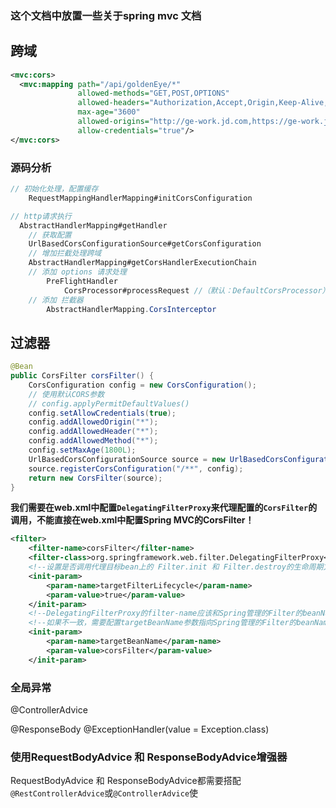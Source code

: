 ### 这个文档中放置一些关于spring mvc 文档



## 跨域

```xml
<mvc:cors>
  <mvc:mapping path="/api/goldenEye/*"
               allowed-methods="GET,POST,OPTIONS"
               allowed-headers="Authorization,Accept,Origin,Keep-Alive,User-Agent,X-Requested-With,If-Modified-Since,Cache-Control,Content-Type,Content-Range,Range"
               max-age="3600"
               allowed-origins="http://ge-work.jd.com,https://ge-work.jd.com,http://jdbxsaas-test.jd.com,http://demo.jr.jd.com"
               allow-credentials="true"/>
</mvc:cors>
```

### 源码分析

```java
// 初始化处理，配置缓存
	RequestMappingHandlerMapping#initCorsConfiguration

// http请求执行
  AbstractHandlerMapping#getHandler
    // 获取配置
    UrlBasedCorsConfigurationSource#getCorsConfiguration
    // 增加拦截处理跨域
    AbstractHandlerMapping#getCorsHandlerExecutionChain
    // 添加 options 请求处理
    	PreFlightHandler
    		CorsProcessor#processRequest //（默认：DefaultCorsProcessor）
    // 添加 拦截器
    	AbstractHandlerMapping.CorsInterceptor
```



## 过滤器

```java
@Bean
public CorsFilter corsFilter() {
    CorsConfiguration config = new CorsConfiguration();
    // 使用默认CORS参数
    // config.applyPermitDefaultValues()
    config.setAllowCredentials(true);
    config.addAllowedOrigin("*");
    config.addAllowedHeader("*");
    config.addAllowedMethod("*");
    config.setMaxAge(1800L);
    UrlBasedCorsConfigurationSource source = new UrlBasedCorsConfigurationSource();
    source.registerCorsConfiguration("/**", config);
    return new CorsFilter(source);
}
```

**我们需要在web.xml中配置`DelegatingFilterProxy`来代理配置的`CorsFilter`的调用，不能直接在web.xml中配置Spring MVC的CorsFilter！**

```xml
<filter>
    <filter-name>corsFilter</filter-name>
    <filter-class>org.springframework.web.filter.DelegatingFilterProxy</filter-class>
    <!--设置是否调用代理目标bean上的 Filter.init 和 Filter.destroy的生命周期方法。-->
    <init-param>
        <param-name>targetFilterLifecycle</param-name>
        <param-value>true</param-value>
    </init-param>
    <!--DelegatingFilterProxy的filter-name应该和Spring管理的Filter的beanName一致-->
    <!--如果不一致，需要配置targetBeanName参数指向Spring管理的Filter的beanName-->
    <init-param>
        <param-name>targetBeanName</param-name>
        <param-value>corsFilter</param-value>
    </init-param>
```



### 全局异常

@ControllerAdvice



@ResponseBody
@ExceptionHandler(value = Exception.class)



### 使用RequestBodyAdvice 和 ResponseBodyAdvice增强器

RequestBodyAdvice 和 ResponseBodyAdvice都需要搭配`@RestControllerAdvice`或`@ControllerAdvice`使
